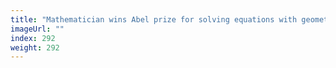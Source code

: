 ```yaml
---
title: "Mathematician wins Abel prize for solving equations with geometry"
imageUrl: ""
index: 292
weight: 292
---
```

